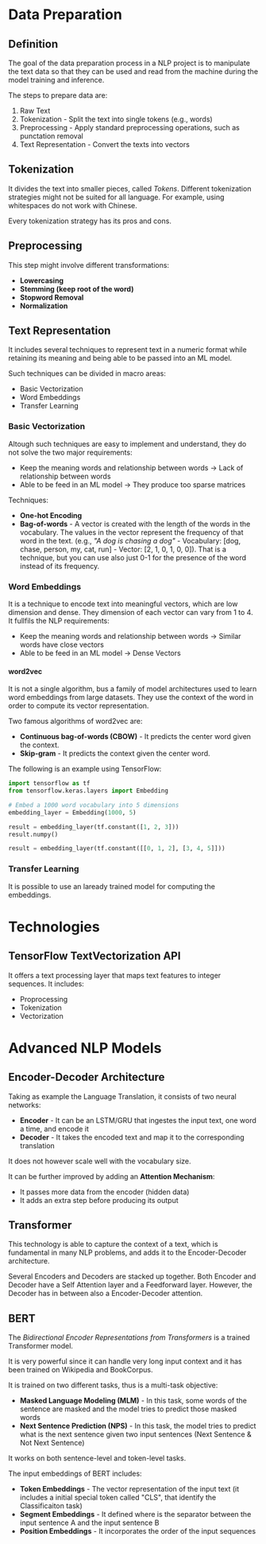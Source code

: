 # Data Preparation
## Definition
The goal of the data preparation process in a NLP project is to manipulate the text data so that they can be used and read from the machine during the model training and inference.

The steps to prepare data are:
1. Raw Text
2. Tokenization - Split the text into single tokens (e.g., words)
3. Preprocessing - Apply standard preprocessing operations, such as punctation removal
4. Text Representation - Convert the texts into vectors

## Tokenization
It divides the text into smaller pieces, called *Tokens*. Different tokenization strategies might not be suited for all language. For example, using whitespaces do not work with Chinese.

Every tokenization strategy has its pros and cons.

## Preprocessing
This step might involve different transformations:
- **Lowercasing**
- **Stemming (keep root of the word)**
- **Stopword Removal**
- **Normalization**

## Text Representation
It includes several techniques to represent text in a numeric format while retaining its meaning and being able to be passed into an ML model.

Such techniques can be divided in macro areas:
- Basic Vectorization
- Word Embeddings
- Transfer Learning

### Basic Vectorization
Altough such techniques are easy to implement and understand, they do not solve the two major requirements:
- Keep the meaning words and relationship between words &rarr; Lack of relationship between words
- Able to be feed in an ML model &rarr; They produce too sparse matrices

Techniques:
- **One-hot Encoding**
- **Bag-of-words** - A vector is created with the length of the words in the vocabulary. The values in the vector represent the frequency of that word in the text. (e.g., *"A dog is chasing a dog"* - Vocabulary: [dog, chase, person, my, cat, run] - Vector: [2, 1, 0, 1, 0, 0]). That is a technique, but you can use also just 0-1 for the presence of the word instead of its frequency.

### Word Embeddings
It is a technique to encode text into meaningful vectors, which are low dimension and dense. They dimension of each vector can vary from 1 to 4. It fullfils the NLP requirements:
- Keep the meaning words and relationship between words &rarr; Similar words have close vectors
- Able to be feed in an ML model &rarr; Dense Vectors

#### word2vec
It is not a single algorithm, bus a family of model architectures used to learn word embeddings from large datasets. They use the context of the word in order to compute its vector representation.

Two famous algorithms of word2vec are:
- **Continuous bag-of-words (CBOW)** - It predicts the center word given the context.
- **Skip-gram** - It predicts the context given the center word.

The following is an example using TensorFlow:
```python
import tensorflow as tf
from tensorflow.keras.layers import Embedding

# Embed a 1000 word vocabulary into 5 dimensions
embedding_layer = Embedding(1000, 5)

result = embedding_layer(tf.constant([1, 2, 3]))
result.numpy()

result = embedding_layer(tf.constant([[0, 1, 2], [3, 4, 5]]))
```

### Transfer Learning
It is possible to use an laready trained model for computing the embeddings.

# Technologies
## TensorFlow TextVectorization API
It offers a text processing layer that maps text features to integer sequences.
It includes:
- Proprocessing
- Tokenization
- Vectorization

# Advanced NLP Models
## Encoder-Decoder Architecture
Taking as example the Language Translation, it consists of two neural networks:
- **Encoder** - It can be an LSTM/GRU that ingestes the input text, one word a time, and encode it
- **Decoder** - It takes the encoded text and map it to the corresponding translation

It does not however scale well with the vocabulary size.

It can be further improved by adding an **Attention Mechanism**:
- It passes more data from the encoder (hidden data)
- It adds an extra step before producing its output

## Transformer
This technology is able to capture the context of a text, which is fundamental in many NLP problems, and adds it to the Encoder-Decoder architecture.

Several Encoders and Decoders are stacked up together. Both Encoder and Decoder have a Self Attention layer and a Feedforward layer. However, the Decoder has in between also a Encoder-Decoder attention.

## BERT
The *Bidirectional Encoder Representations from Transformers* is a trained Transformer model.

It is very powerful since it can handle very long input context and it has been trained on Wikipedia and BookCorpus. 

It is trained on two different tasks, thus is a multi-task objective:
- **Masked Language Modeling (MLM)** - In this task, some words of the sentence are masked and the model tries to predict those masked words
- **Next Sentence Prediction (NPS)** - In this task, the model tries to predict what is the next sentence given two input sentences (Next Sentence & Not Next Sentence)

It works on both sentence-level and token-level tasks.

The input embeddings of BERT includes:
- **Token Embeddings** - The vector representation of the input text (it includes a initial special token called "CLS", that identify the Classificaiton task)
- **Segment Embeddings** - It defined where is the separator between the input sentence A and the input sentence B
- **Position Embeddings** - It incorporates the order of the input sequences